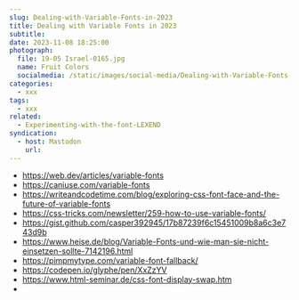 ```yaml
---
slug: Dealing-with-Variable-Fonts-in-2023
title: Dealing with Variable Fonts in 2023
subtitle:
date: 2023-11-08 18:25:00
photograph:
  file: 19-05 Israel-0165.jpg
  name: Fruit Colors
  socialmedia: /static/images/social-media/Dealing-with-Variable-Fonts-in-2023.png
categories:
  - xxx
tags:
  - xxx
related:
  - Experimenting-with-the-font-LEXEND
syndication:
  - host: Mastodon
    url: 
---
```



<!-- more -->

- https://web.dev/articles/variable-fonts
- https://caniuse.com/variable-fonts
- https://writeandcodetime.com/blog/exploring-css-font-face-and-the-future-of-variable-fonts
- https://css-tricks.com/newsletter/259-how-to-use-variable-fonts/
- https://gist.github.com/casper392945/17b87239f6c15451009b8a6c3e743d9b
- https://www.heise.de/blog/Variable-Fonts-und-wie-man-sie-nicht-einsetzen-sollte-7142196.html
- https://pimpmytype.com/variable-font-fallback/
- https://codepen.io/glyphe/pen/XxZzYV
- https://www.html-seminar.de/css-font-display-swap.htm
- 